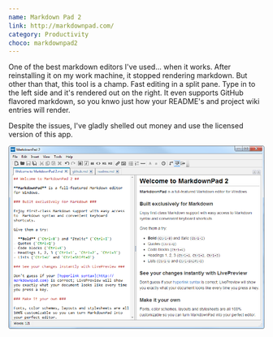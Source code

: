 ```yaml
---
name: Markdown Pad 2
link: http://markdownpad.com/
category: Productivity
choco: markdownpad2
---
```


One of the best markdown editors I've used... when it works.  After
reinstalling it on my work machine, it stopped rendering markdown.  But other
than that, this tool is a champ.  Fast editing in a split pane.  Type in to the
left side and it's rendered out on the right.  It even supports GitHub flavored
markdown, so you knwo just how your README's and project wiki entries will
render.

Despite the issues, I've gladly shelled out money and use the licensed version
of this app.

![](../assets/software/MarkdownPad.png)